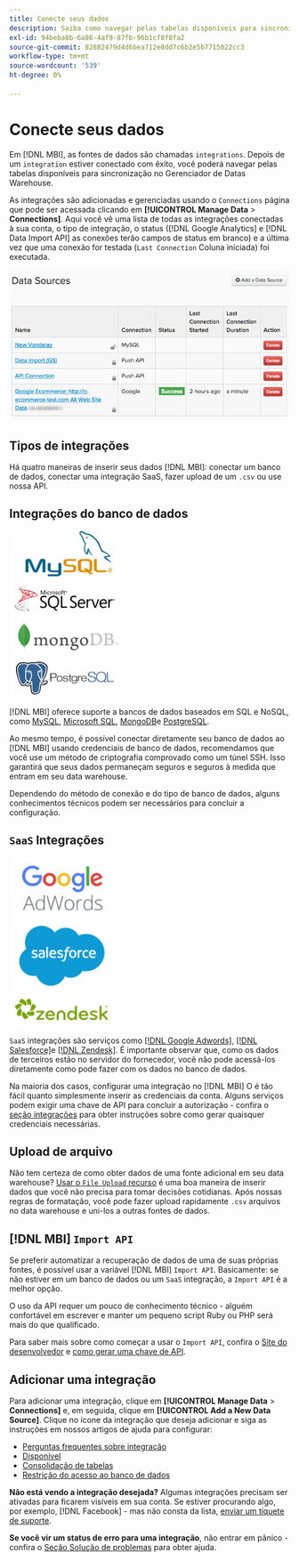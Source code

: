 ```yaml
---
title: Conecte seus dados
description: Saiba como navegar pelas tabelas disponíveis para sincronização no Gerenciador de Datas Warehouse.
exl-id: 94beba8b-6a86-4af9-87fb-96b1cf8f8fa2
source-git-commit: 82882479d4d6bea712e8dd7c6b2e5b7715022cc3
workflow-type: tm+mt
source-wordcount: '539'
ht-degree: 0%

---
```


# Conecte seus dados

Em [!DNL MBI], as fontes de dados são chamadas `integrations`. Depois de um `integration` estiver conectado com êxito, você poderá navegar pelas tabelas disponíveis para sincronização no Gerenciador de Datas Warehouse.

As integrações são adicionadas e gerenciadas usando o `Connections` página que pode ser acessada clicando em **[!UICONTROL Manage Data** > **Connections]**. Aqui você vê uma lista de todas as integrações conectadas à sua conta, o tipo de integração, o status ([!DNL Google Analytics] e [!DNL Data Import API] as conexões terão campos de status em branco) e a última vez que uma conexão for testada (`Last Connection` Coluna iniciada) foi executada.

![Data\_Sources\_Table.png](../../../assets/Data_Sources_Table.png)

## Tipos de integrações

Há quatro maneiras de inserir seus dados [!DNL MBI]: conectar um banco de dados, conectar uma integração SaaS, fazer upload de um `.csv` ou use nossa API.

## Integrações do banco de dados

![Banco de dados\_icons.jpg](../../../assets/Database_icons.jpg)

[!DNL MBI] oferece suporte a bancos de dados baseados em SQL e NoSQL, como [MySQL](../../importing-data/integrations/mysql-via-ssh-tunnel.md), [Microsoft SQL](../integrations/microsoft-sql-server.md), [MongoDB](../integrations/mongodb-via-ssh-tunnel.md)e [PostgreSQL](../integrations/postgresql.md).

Ao mesmo tempo, é possível conectar diretamente seu banco de dados ao [!DNL MBI] usando credenciais de banco de dados, recomendamos que você use um método de criptografia comprovado como um túnel SSH. Isso garantirá que seus dados permaneçam seguros e seguros à medida que entram em seu data warehouse.

Dependendo do método de conexão e do tipo de banco de dados, alguns conhecimentos técnicos podem ser necessários para concluir a configuração.

## `SaaS` Integrações

![](../../../assets/SaaS_icons.jpg)

`SaaS` integrações são serviços como [[!DNL Google Adwords]](../integrations/google-adwords.md), [[!DNL Salesforce]](../integrations/salesforce.md)e [[!DNL Zendesk]](../integrations/zendesk.md). É importante observar que, como os dados de terceiros estão no servidor do fornecedor, você não pode acessá-los diretamente como pode fazer com os dados no banco de dados.

Na maioria dos casos, configurar uma integração no [!DNL MBI] O é tão fácil quanto simplesmente inserir as credenciais da conta. Alguns serviços podem exigir uma chave de API para concluir a autorização - confira o [seção integrações](../integrations/integrations.md) para obter instruções sobre como gerar quaisquer credenciais necessárias.

## Upload de arquivo

Não tem certeza de como obter dados de uma fonte adicional em seu data warehouse? [Usar o `File Upload` recurso](../connecting-data/using-file-uploader.md) é uma boa maneira de inserir dados que você não precisa para tomar decisões cotidianas. Após nossas regras de formatação, você pode fazer upload rapidamente `.csv` arquivos no data warehouse e uni-los a outras fontes de dados.

## [!DNL MBI] `Import API`

Se preferir automatizar a recuperação de dados de uma de suas próprias fontes, é possível usar a variável [!DNL MBI] `Import API`. Basicamente: se não estiver em um banco de dados ou um `SaaS` integração, a `Import API` é a melhor opção.

O uso da API requer um pouco de conhecimento técnico - alguém confortável em escrever e manter um pequeno script Ruby ou PHP será mais do que qualificado.

Para saber mais sobre como começar a usar o `Import API`, confira o [Site do desenvolvedor](https://developer.adobe.com/commerce/services/reporting/) e [como gerar uma chave de API](https://developer.adobe.com/commerce/services/reporting/import-api/).

## Adicionar uma integração

Para adicionar uma integração, clique em **[!UICONTROL Manage Data** > **Connections]** e, em seguida, clique em **[!UICONTROL Add a New Data Source]**. Clique no ícone da integração que deseja adicionar e siga as instruções em nossos artigos de ajuda para configurar:

* [Perguntas frequentes sobre integração](https://support.magento.com/hc/en-us/sections/360003161871-Integration-FAQ)
* [Disponível ](../integrations/integrations.md)
* [Consolidação de tabelas](../../../best-practices/consolidating-your-tables.md)
* [Restrição do acesso ao banco de dados](../../../administrator/account-management/restrict-db-access.md)

**Não está vendo a integração desejada?** Algumas integrações precisam ser ativadas para ficarem visíveis em sua conta. Se estiver procurando algo, por exemplo, [!DNL Facebook] - mas não consta da lista, [enviar um tíquete de suporte](../../../guide-overview.md).

**Se você vir um status de erro para uma integração**, não entrar em pânico - confira o [Seção Solução de problemas](https://support.magento.com/hc/en-us/sections/360003078151) para obter ajuda.
